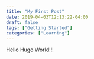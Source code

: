 ```yaml
---
title: "My First Post"
date: 2019-04-03T12:13:22-04:00
draft: false
tags: ["Getting Started"]
categories: ["Learning"]
---
```


Hello Hugo World!!!
